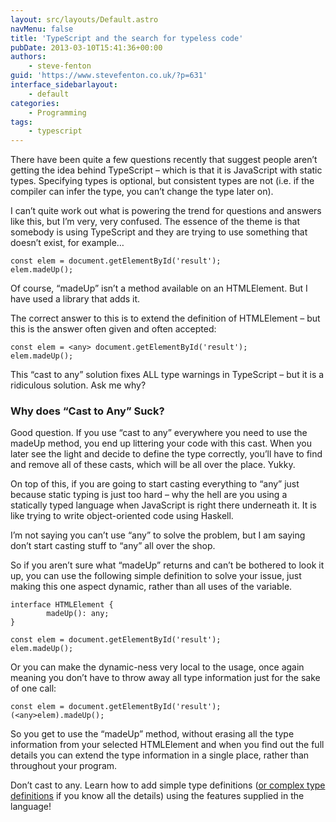 ```yaml
---
layout: src/layouts/Default.astro
navMenu: false
title: 'TypeScript and the search for typeless code'
pubDate: 2013-03-10T15:41:36+00:00
authors:
    - steve-fenton
guid: 'https://www.stevefenton.co.uk/?p=631'
interface_sidebarlayout:
    - default
categories:
    - Programming
tags:
    - typescript
---
```


There have been quite a few questions recently that suggest people aren’t getting the idea behind TypeScript – which is that it is JavaScript with static types. Specifying types is optional, but consistent types are not (i.e. if the compiler can infer the type, you can’t change the type later on).

I can’t quite work out what is powering the trend for questions and answers like this, but I’m very, very confused. The essence of the theme is that somebody is using TypeScript and they are trying to use something that doesn’t exist, for example…

```
const elem = document.getElementById('result');
elem.madeUp();
```
Of course, “madeUp” isn’t a method available on an HTMLElement. But I have used a library that adds it.

The correct answer to this is to extend the definition of HTMLElement – but this is the answer often given and often accepted:

```
const elem = <any> document.getElementById('result');
elem.madeUp();
```
This “cast to any” solution fixes ALL type warnings in TypeScript – but it is a ridiculous solution. Ask me why?

### Why does “Cast to Any” Suck?

Good question. If you use “cast to any” everywhere you need to use the madeUp method, you end up littering your code with this cast. When you later see the light and decide to define the type correctly, you’ll have to find and remove all of these casts, which will be all over the place. Yukky.

On top of this, if you are going to start casting everything to “any” just because static typing is just too hard – why the hell are you using a statically typed language when JavaScript is right there underneath it. It is like trying to write object-oriented code using Haskell.

I’m not saying you can’t use “any” to solve the problem, but I am saying don’t start casting stuff to “any” all over the shop.

So if you aren’t sure what “madeUp” returns and can’t be bothered to look it up, you can use the following simple definition to solve your issue, just making this one aspect dynamic, rather than all uses of the variable.

```
interface HTMLElement {
        madeUp(): any;
}

const elem = document.getElementById('result');
elem.madeUp();
```
Or you can make the dynamic-ness very local to the usage, once again meaning you don’t have to throw away all type information just for the sake of one call:

```
const elem = document.getElementById('result');
(<any>elem).madeUp();
```
So you get to use the “madeUp” method, without erasing all the type information from your selected HTMLElement and when you find out the full details you can extend the type information in a single place, rather than throughout your program.

Don’t cast to any. Learn how to add simple type definitions ([or complex type definitions](/2013/01/complex-typescript-definitions-made-easy/) if you know all the details) using the features supplied in the language!